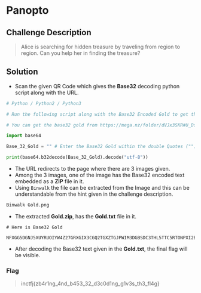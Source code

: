 # Panopto

## Challenge Description 

> Alice is searching for hidden treasure by traveling from region to region. Can you help her in finding the treasure?

## Solution

- Scan the given QR Code which gives the **Base32** decoding python script along with the URL.

```py
# Python / Python2 / Python3

# Run the following script along with the Base32 Encoded Gold to get the flag :)

# You can get the base32 gold from https://mega.nz/folder/dVJx3SKR#U_Dsjp10uLMspiJOXqyQjA

import base64

Base_32_Gold = "" # Enter the Base32 Gold within the double Quotes ("")

print(base64.b32decode(Base_32_Gold).decode("utf-8"))
```

- The URL redirects to the page where there are 3 images given.
- Among the 3 images, one of the image has the Base32 encoded text embedded as a **ZIP** file in it.
- Using `Binwalk` the file can be extracted from the Image and this can be understandable from the hint given in the challenge description.

```py
Binwalk Gold.png
```

- The extracted **Gold.zip**, has the **Gold.txt** file in it.

```
# Here is Base32 Gold

NFXGG5DGNJ5XUYRUOIYW4Z27GRXGIX3CGQ2TGXZTGJPWIM3DGBSDC3THL5TTC5RTONPXI2BTL5TGYNDHPU======
```

- After decoding the Base32 text given in the **Gold.txt**, the final flag will be visible.

### Flag

> inctfj{zb4r1ng_4nd_b453_32_d3c0d1ng_g1v3s_th3_fl4g}

